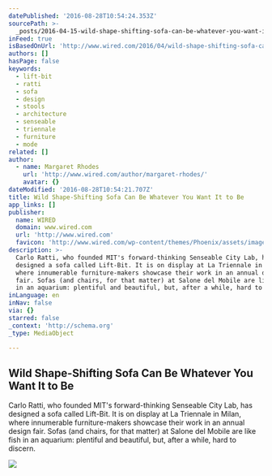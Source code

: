 ```yaml
---
datePublished: '2016-08-28T10:54:24.353Z'
sourcePath: >-
  _posts/2016-04-15-wild-shape-shifting-sofa-can-be-whatever-you-want-it-to-be.md
inFeed: true
isBasedOnUrl: 'http://www.wired.com/2016/04/wild-shape-shifting-sofa-can-whatever-want/'
authors: []
hasPage: false
keywords:
  - lift-bit
  - ratti
  - sofa
  - design
  - stools
  - architecture
  - senseable
  - triennale
  - furniture
  - mode
related: []
author:
  - name: Margaret Rhodes
    url: 'http://www.wired.com/author/margaret-rhodes/'
    avatar: {}
dateModified: '2016-08-28T10:54:21.707Z'
title: Wild Shape-Shifting Sofa Can Be Whatever You Want It to Be
app_links: []
publisher:
  name: WIRED
  domain: www.wired.com
  url: 'http://www.wired.com'
  favicon: 'http://www.wired.com/wp-content/themes/Phoenix/assets/images/favicon.ico'
description: >-
  Carlo Ratti, who founded MIT's forward-thinking Senseable City Lab, has
  designed a sofa called Lift-Bit. It is on display at La Triennale in Milan,
  where innumerable furniture-makers showcase their work in an annual design
  fair. Sofas (and chairs, for that matter) at Salone del Mobile are like fish
  in an aquarium: plentiful and beautiful, but, after a while, hard to discern.
inLanguage: en
inNav: false
via: {}
starred: false
_context: 'http://schema.org'
_type: MediaObject

---
```

<article style=""><h1>Wild Shape-Shifting Sofa Can Be Whatever You Want It to Be</h1><p>Carlo Ratti, who founded MIT's forward-thinking Senseable City Lab, has designed a sofa called Lift-Bit. It is on display at La Triennale in Milan, where innumerable furniture-makers showcase their work in an annual design fair. Sofas (and chairs, for that matter) at Salone del Mobile are like fish in an aquarium: plentiful and beautiful, but, after a while, hard to discern.</p><img src="https://s3-us-west-2.amazonaws.com/the-grid-img/p/878c309bc4bb2576485cf628acdf5521363f1166.jpg" /></article>